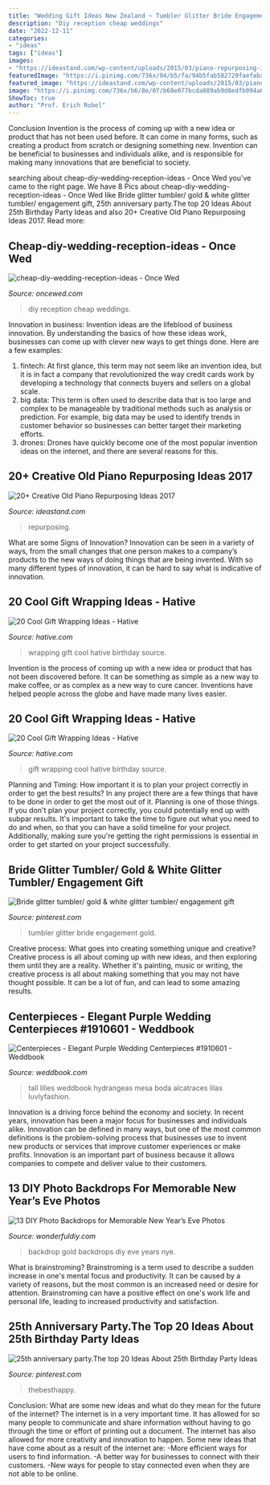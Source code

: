 ```yaml
---
title: "Wedding Gift Ideas New Zealand ~ Tumbler Glitter Bride Engagement Gold"
description: "Diy reception cheap weddings"
date: "2022-12-11"
categories:
- "ideas"
tags: ["ideas"]
images:
- "https://ideastand.com/wp-content/uploads/2015/03/piano-repurposing-ideas/3-creative-old-piano-repurposing-ideas.jpg"
featuredImage: "https://i.pinimg.com/736x/94/b5/fa/94b5fab582729faefaba68ffb1e16fa0.jpg"
featured_image: "https://ideastand.com/wp-content/uploads/2015/03/piano-repurposing-ideas/3-creative-old-piano-repurposing-ideas.jpg"
image: "https://i.pinimg.com/736x/b6/8e/07/b68e077bcda889ab9d8edfb094a66935.jpg"
ShowToc: true
author: "Prof. Erich Robel"
---
```



Conclusion
Invention is the process of coming up with a new idea or product that has not been used before. It can come in many forms, such as creating a product from scratch or designing something new. Invention can be beneficial to businesses and individuals alike, and is responsible for making many innovations that are beneficial to society.

	

		
searching about cheap-diy-wedding-reception-ideas - Once Wed you've came to the right page. We have 8 Pics about cheap-diy-wedding-reception-ideas - Once Wed like Bride glitter tumbler/ gold &amp; white glitter tumbler/ engagement gift, 25th anniversary party.The top 20 Ideas About 25th Birthday Party Ideas and also 20+ Creative Old Piano Repurposing Ideas 2017. Read more:
		
    
## Cheap-diy-wedding-reception-ideas - Once Wed

<img loading=lazy src="https://www.oncewed.com/wp-content/uploads/2010/04/cheap-diy-wedding-reception-ideas.jpg" onerror="this.onerror=null;this.src='https://tse4.mm.bing.net/th?id=OIP.0YqCTCxwGm3AMKDwx-yAtwHaE7&amp;pid=15.1';" alt="cheap-diy-wedding-reception-ideas - Once Wed">

_Source: oncewed.com_

>diy reception cheap weddings. 

	

Innovation in business:
Invention ideas are the lifeblood of business innovation. By understanding the basics of how these ideas work, businesses can come up with clever new ways to get things done. Here are a few examples: 
1. fintech: At first glance, this term may not seem like an invention idea, but it is in fact a company that revolutionized the way credit cards work by developing a technology that connects buyers and sellers on a global scale.
2. big data: This term is often used to describe data that is too large and complex to be manageable by traditional methods such as analysis or prediction. For example, big data may be used to identify trends in customer behavior so businesses can better target their marketing efforts. 
3. drones: Drones have quickly become one of the most popular invention ideas on the internet, and there are several reasons for this.

    
## 20+ Creative Old Piano Repurposing Ideas 2017

<img loading=lazy src="https://ideastand.com/wp-content/uploads/2015/03/piano-repurposing-ideas/3-creative-old-piano-repurposing-ideas.jpg" onerror="this.onerror=null;this.src='https://tse1.mm.bing.net/th?id=OIP.fZyI6Aend51J7hFtCSwxMQAAAA&amp;pid=15.1';" alt="20+ Creative Old Piano Repurposing Ideas 2017">

_Source: ideastand.com_

>repurposing. 

	

What are some Signs of Innovation?
Innovation can be seen in a variety of ways, from the small changes that one person makes to a company’s products to the new ways of doing things that are being invented. With so many different types of innovation, it can be hard to say what is indicative of innovation.

    
## 20 Cool Gift Wrapping Ideas - Hative

<img loading=lazy src="http://hative.com/wp-content/uploads/2014/10/gift-wrapping-ideas/4-cool-gift-wrapping-ideas.jpg" onerror="this.onerror=null;this.src='https://tse2.mm.bing.net/th?id=OIP.DM290G5GGwFg2ZJmXLjxnAHaLH&amp;pid=15.1';" alt="20 Cool Gift Wrapping Ideas - Hative">

_Source: hative.com_

>wrapping gift cool hative birthday source. 

	

Invention is the process of coming up with a new idea or product that has not been discovered before. It can be something as simple as a new way to make coffee, or as complex as a new way to cure cancer. Inventions have helped people across the globe and have made many lives easier.

    
## 20 Cool Gift Wrapping Ideas - Hative

<img loading=lazy src="http://hative.com/wp-content/uploads/2014/10/gift-wrapping-ideas/2-cool-gift-wrapping-ideas.jpg" onerror="this.onerror=null;this.src='https://tse3.mm.bing.net/th?id=OIP.iX8UAdzo3q4mvijwzBCFEwHaKX&amp;pid=15.1';" alt="20 Cool Gift Wrapping Ideas - Hative">

_Source: hative.com_

>gift wrapping cool hative birthday source. 

	

Planning and Timing: How important it is to plan your project correctly in order to get the best results?
In any project there are a few things that have to be done in order to get the most out of it. Planning is one of those things. If you don't plan your project correctly, you could potentially end up with subpar results. It's important to take the time to figure out what you need to do and when, so that you can have a solid timeline for your project. Additionally, making sure you're getting the right permissions is essential in order to get started on your project successfully.

    
## Bride Glitter Tumbler/ Gold &amp; White Glitter Tumbler/ Engagement Gift

<img loading=lazy src="https://i.pinimg.com/736x/94/b5/fa/94b5fab582729faefaba68ffb1e16fa0.jpg" onerror="this.onerror=null;this.src='https://tse3.mm.bing.net/th?id=OIP.kn6cayMXA6nrWaOi7aRiHgHaNW&amp;pid=15.1';" alt="Bride glitter tumbler/ gold &amp; white glitter tumbler/ engagement gift">

_Source: pinterest.com_

>tumbler glitter bride engagement gold. 

	

Creative process: What goes into creating something unique and creative?
Creative process is all about coming up with new ideas, and then exploring them until they are a reality. Whether it's painting, music or writing, the creative process is all about making something that you may not have thought possible. It can be a lot of fun, and can lead to some amazing results.

    
## Centerpieces - Elegant Purple Wedding Centerpieces #1910601 - Weddbook

<img loading=lazy src="http://s5.weddbook.me/t1/1/9/1/1910601/wedding-tables.jpg" onerror="this.onerror=null;this.src='https://tse2.mm.bing.net/th?id=OIP.whty27vuzlgjmkvF-_Mc3wHaPQ&amp;pid=15.1';" alt="Centerpieces - Elegant Purple Wedding Centerpieces #1910601 - Weddbook">

_Source: weddbook.com_

>tall lilies weddbook hydrangeas mesa boda alcatraces lilas luvlyfashion. 

	

Innovation is a driving force behind the economy and society. In recent years, innovation has been a major focus for businesses and individuals alike. Innovation can be defined in many ways, but one of the most common definitions is the problem-solving process that businesses use to invent new products or services that improve customer experiences or make profits. Innovation is an important part of business because it allows companies to compete and deliver value to their customers.

    
## 13 DIY Photo Backdrops For Memorable New Year’s Eve Photos

<img loading=lazy src="https://cdn.wonderfuldiy.com/wp-content/uploads/2017/12/Gold-NYE-backdrop-768x1024.jpeg" onerror="this.onerror=null;this.src='https://tse2.mm.bing.net/th?id=OIP.GOZDVjrwvgOhe-ED-fpPhQHaJ4&amp;pid=15.1';" alt="13 DIY Photo Backdrops for Memorable New Year’s Eve Photos">

_Source: wonderfuldiy.com_

>backdrop gold backdrops diy eve years nye. 

	

What is brainstroming?
Brainstroming is a term used to describe a sudden increase in one's mental focus and productivity. It can be caused by a variety of reasons, but the most common is an increased need or desire for attention. Brainstroming can have a positive effect on one's work life and personal life, leading to increased productivity and satisfaction.

    
## 25th Anniversary Party.The Top 20 Ideas About 25th Birthday Party Ideas

<img loading=lazy src="https://i.pinimg.com/736x/b6/8e/07/b68e077bcda889ab9d8edfb094a66935.jpg" onerror="this.onerror=null;this.src='https://tse1.mm.bing.net/th?id=OIP.8aJW_vPsia3Zwq2kNJbZPAHaLH&amp;pid=15.1';" alt="25th anniversary party.The top 20 Ideas About 25th Birthday Party Ideas">

_Source: pinterest.com_

>thebesthappy. 

	

Conclusion: What are some new ideas and what do they mean for the future of the internet?
The internet is in a very important time. It has allowed for so many people to communicate and share information without having to go through the time or effort of printing out a document. The internet has also allowed for more creativity and innovation to happen. Some new ideas that have come about as a result of the internet are: 
-More efficient ways for users to find information.
-A better way for businesses to connect with their customers. 
-New ways for people to stay connected even when they are not able to be online.

